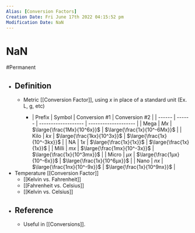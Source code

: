 ```yaml
---
Alias: [Conversion Factors]
Creation Date: Fri June 17th 2022 04:15:52 pm 
Modification Date: NaN
---
```

# NaN
#Permanent

- ## Definition
	- Metric [[Conversion Factor]], using $x$ in place of a standard unit (Ex. L, g, etc)

	    - | Prefix | Symbol | Conversion #1       | Conversion #2        |
	    | ------ | ------ | ------------------- | -------------------- |
	    | Mega   | $Mx$      | $\large{\frac{1Mx}{10^6x}}$ | $\large{\frac{1x}{10^-6Mx}}$ |
	    | Kilo   | $kx$      | $\large{\frac{1kx}{10^3x}}$ | $\large{\frac{1x}{10^-3kx}}$ |
	    | NA     | $1x$     | $\large{\frac{1x}{1x}}$     | $\large{\frac{1x}{1x}}$      | 
	    | Milli  | $mx$      | $\large{\frac{1mx}{10^-3x}}$     | $\large{\frac{1x}{10^3mx}}$       |
	    | Micro  | $μx$      | $\large{\frac{1μx}{10^-6x}}$     | $\large{\frac{1x}{10^6μx}}$      |
	    | Nano   | $nx$      | $\large{\frac{1nx}{10^-9x}}$    | $\large{\frac{1x}{10^9nx}}$      |
- Temperature [[Conversion Factor]]
	- [[Kelvin vs. Fahrenheit]]
	- [[Fahrenheit vs. Celsius]]
	- [[Kelvin vs. Celsius]]
- ## Reference
	- Useful in [[Conversions]].